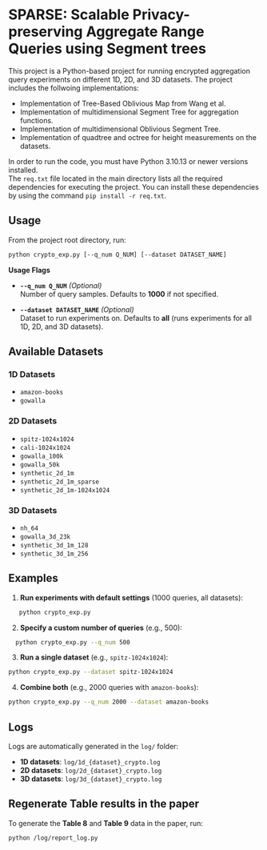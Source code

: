 # SPARSE: Scalable Privacy-preserving Aggregate Range Queries using Segment trees
This project is a Python-based project for running encrypted aggregation query experiments on different 1D, 2D, and 3D datasets. The project includes the follwoing implementations:  

- Implementation of Tree-Based Oblivious Map from Wang et al.
- Implementation of multidimensional Segment Tree for aggregation functions.
- Implementation of multidimensional Oblivious Segment Tree.
- Implementation of quadtree and octree for height measurements on the datasets.

In order to run the code, you must have Python 3.10.13 or newer versions installed. <br />
The `req.txt` file located in the main directory lists all the required dependencies for executing the project. You can install these dependencies by using the command `pip install -r req.txt`.


## Usage
From the project root directory, run:
```bash
python crypto_exp.py [--q_num Q_NUM] [--dataset DATASET_NAME] 
```
**Usage Flags**

- **`--q_num Q_NUM`** *(Optional)*  
  Number of query samples. Defaults to **1000** if not specified.

- **`--dataset DATASET_NAME`** *(Optional)*  
  Dataset to run experiments on. Defaults to **all** (runs experiments for all 1D, 2D, and 3D datasets).

## Available Datasets

### 1D Datasets
- `amazon-books`
- `gowalla`

### 2D Datasets
- `spitz-1024x1024`
- `cali-1024x1024`
- `gowalla_100k`
- `gowalla_50k`
- `synthetic_2d_1m`
- `synthetic_2d_1m_sparse`
- `synthetic_2d_1m-1024x1024`

### 3D Datasets
- `nh_64`
- `gowalla_3d_23k`
- `synthetic_3d_1m_128`
- `synthetic_3d_1m_256`

## Examples

1. **Run experiments with default settings** (1000 queries, all datasets):
```bash
   python crypto_exp.py
```

2. **Specify a custom number of queries** (e.g., 500):
```bash
  python crypto_exp.py --q_num 500
```
3. **Run a single dataset** (e.g., `spitz-1024x1024`):
```bash
python crypto_exp.py --dataset spitz-1024x1024
```

4. **Combine both** (e.g., 2000 queries with `amazon-books`):
```bash
python crypto_exp.py --q_num 2000 --dataset amazon-books
```

## Logs

Logs are automatically generated in the `log/` folder:

- **1D datasets**: `log/1d_{dataset}_crypto.log`
- **2D datasets**: `log/2d_{dataset}_crypto.log`
- **3D datasets**: `log/3d_{dataset}_crypto.log`

## Regenerate Table results in the paper

To generate the **Table 8** and **Table 9** data in the paper, run:

```bash
python /log/report_log.py



